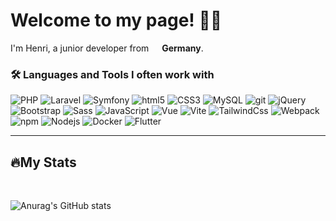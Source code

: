 <h1>Welcome to my page! 🙋🏽</h1>


<p>I'm Henri, a junior developer from <img src="https://cdn-icons-png.flaticon.com/512/330/330523.png" width="13" />
    <b>Germany</b>.
<h3>🛠️ Languages and Tools I often work with</h3>
<p>
    <img alt="PHP" src="https://img.shields.io/badge/PHP-777BB4?style=for-the-badge&logo=php&logoColor=white" />
    <img alt="Laravel"
        src="https://img.shields.io/badge/Laravel-FF2D20?style=for-the-badge&logo=laravel&logoColor=white" />
    <img alt="Symfony"
        src="https://img.shields.io/badge/Symfony-00000F?style=for-the-badge&logo=symfony&logoColor=white" />
    <img alt="html5" src="https://img.shields.io/badge/-HTML5-E34F26?style=for-the-badge&logo=html5&logoColor=white" />
    <img alt="CSS3" src="https://img.shields.io/badge/CSS3-1572B6?style=for-the-badge&logo=css3&logoColor=white" />
    <img alt="MySQL" src="https://img.shields.io/badge/MySQL-00000F?style=for-the-badge&logo=mysql&logoColor=white" />
    <img alt="git" src="https://img.shields.io/badge/-Git-F05032?style=for-the-badge&logo=git&logoColor=white" />
    <img alt="jQuery"
        src="https://img.shields.io/badge/jQuery-0769AD?style=for-the-badge&logo=jquery&logoColor=white" />
    <img alt="Bootstrap"
        src="https://img.shields.io/badge/Bootstrap-563D7C?style=for-the-badge&logo=bootstrap&logoColor=white" />
    <img alt="Sass" src="https://img.shields.io/badge/-Sass-CC6699?style=for-the-badge&logo=sass&logoColor=white" />
    <img alt="JavaScript"
        src="https://img.shields.io/badge/JavaScript-323330?style=for-the-badge&logo=javascript&logoColor=F7DF1E" />
    <img alt="Vue" src="https://img.shields.io/badge/Vue.js-35495E?style=for-the-badge&logo=vue.js&logoColor=4FC08D" />
    <img alt="Vite" src="https://img.shields.io/badge/Vite-da9efe?style=for-the-badge&logo=Vite&logoColor=white" />
    <img alt="TailwindCss"
        src="https://img.shields.io/badge/Tailwind_CSS-38B2AC?style=for-the-badge&logo=tailwind-css&logoColor=white" />
    <img alt="Webpack"
        src="https://img.shields.io/badge/-Webpack-8DD6F9?style=for-the-badge&logo=webpack&logoColor=white" />
    <img alt="npm" src="https://img.shields.io/badge/-NPM-CB3837?style=for-the-badge&logo=npm&logoColor=white" />
    <img alt="Nodejs"
        src="https://img.shields.io/badge/-Nodejs-43853d?style=for-the-badge&logo=Node.js&logoColor=white" />
    <img alt="Docker"
        src="https://img.shields.io/badge/-Docker-46a2f1?style=for-the-badge&logo=docker&logoColor=white" />
    <img alt="Flutter"
        src="https://img.shields.io/badge/Flutter-02569B?style=for-the-badge&logo=flutter&logoColor=white" />
        
        

</p>
<hr/>
<h2>🔥My Stats</h2>
<br/>

![Anurag's GitHub stats](https://github-readme-stats.vercel.app/api?username=us3r001&show_icons=true&theme=tokyonight)



</p>
